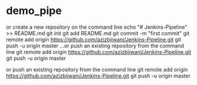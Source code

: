 # demo_pipe

or create a new repository on the command line
 echo "# Jenkins-Pipeline" >> README.md
git init
git add README.md
git commit -m "first commit"
git remote add origin https://github.com/azizbjiwani/Jenkins-Pipeline.git
git push -u origin master
…or push an existing repository from the command line
 git remote add origin https://github.com/azizbjiwani/Jenkins-Pipeline.git
git push -u origin master

or push an existing repository from the command line
 git remote add origin https://github.com/azizbjiwani/Jenkins-Pipeline.git
git push -u origin master


